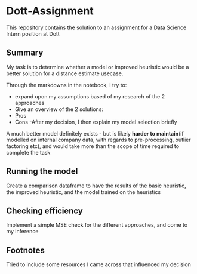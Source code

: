 # Dott-Assignment
This repository contains the solution to an assignment for a Data Science Intern position at Dott

## Summary
My task is to determine whether a model or improved heuristic would be a better solution for a distance estimate usecase.

Through the markdowns in the notebook, I try to:
-  expand upon my assumptions based of my research of the 2 approaches
- Give an overview of the 2 solutions:
 - Pros
 - Cons
-After my decision, I then explain my model selection briefly

A much better model definitely exists - but is likely **harder to maintain**(if modelled on internal company data, with regards to pre-processing, outlier factoring etc), and would take more than the scope of time required to complete the task

## Running the model
Create a comparison dataframe to have the results of the basic heuristic, the improved heuristic, and the model trained on the heuristics

## Checking efficiency
Implement a simple MSE check for the different approaches, and come to my inference

## Footnotes
Tried to include some resources I came across that influenced my decision
